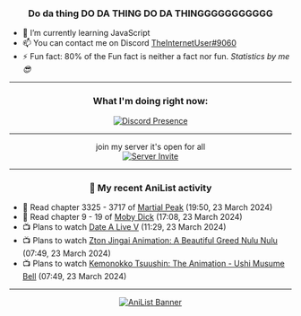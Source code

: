 <div align="center">

### Do da thing DO DA THING DO DA THINGGGGGGGGGGG
</div>

- 🌱 I’m currently learning JavaScript
- 📫 You can contact me on Discord [TheInternetUser#9060](https://discord.com/users/534117072796385300)
- ⚡ Fun fact: 80% of the Fun fact is neither a fact nor fun. _Statistics by me 😎_
<hr>

<div align="center">

### What I'm doing right now:
[![Discord Presence](https://lanyard.cnrad.dev/api/534117072796385300)](https://discord.com/users/534117072796385300)
<hr>

join my server it's open for all <br>
[![Server Invite](https://invidget.switchblade.xyz/bfYgVHxrSs)](https://discord.gg/bfYgVHxrSs)

<hr>
  
### 🌸 My recent AniList activity

</div>

<!-- ANILIST_ACTIVITY:start -->

-   📖 Read chapter 3325 - 3717 of [Martial Peak](https://anilist.co/manga/104494) (19:50, 23 March 2024)
-   📖 Read chapter 9 - 19 of [Moby Dick](https://anilist.co/manga/172094) (17:08, 23 March 2024)
-   📺 Plans to watch [Date A Live V](https://anilist.co/anime/151380) (11:29, 23 March 2024)
-   📺 Plans to watch [Zton Jingai Animation: A Beautiful Greed Nulu Nulu](https://anilist.co/anime/98528) (07:49, 23 March 2024)
-   📺 Plans to watch [Kemonokko Tsuushin: The Animation - Ushi Musume Bell](https://anilist.co/anime/143118) (07:49, 23 March 2024)

<!-- ANILIST_ACTIVITY:end -->
<hr>

<div align="center">

[![AniList Banner](https://img.anili.st/User/929966)](https://anilist.co/user/TheInternetUser)

<!-- ![Profile views](https://gpvc.arturio.dev/TheInternetUse7) Since 2023-01-09 -->
<br>


</div>

